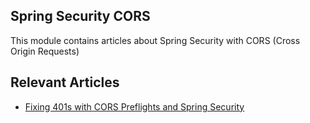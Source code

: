 ## Spring Security CORS

This module contains articles about Spring Security with CORS (Cross Origin Requests)

## Relevant Articles

- [Fixing 401s with CORS Preflights and Spring Security](https://www.surya.com/spring-security-cors-preflight)
